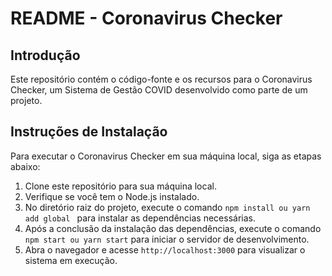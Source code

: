 # README - Coronavirus Checker


## Introdução
Este repositório contém o código-fonte e os recursos para o Coronavirus Checker, um Sistema de Gestão COVID desenvolvido como parte de um projeto.


## Instruções de Instalação
Para executar o Coronavirus Checker em sua máquina local, siga as etapas abaixo:

1. Clone este repositório para sua máquina local.
2. Verifique se você tem o Node.js instalado.
3. No diretório raiz do projeto, execute o comando `npm install ou yarn add global ` para instalar as dependências necessárias.
4. Após a conclusão da instalação das dependências, execute o comando `npm start ou yarn start` para iniciar o servidor de desenvolvimento.
5. Abra o navegador e acesse `http://localhost:3000` para visualizar o sistema em execução.



